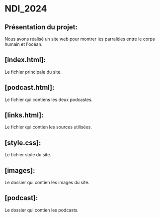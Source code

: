 # NDI_2024

## Présentation du projet:

Nous avons réalisé un site web pour montrer les parralèles entre le corps humain et l'océan.

## [index.html]:
Le fichier principale du site.

## [podcast.html]:
Le fichier qui contiens les deux podcastes.

## [links.html]:
Le fichier qui contien les sources utilisées.

## [style.css]:
Le fichier style du site.

## [images]:
Le dossier qui contien les images du site.

## [podcast]:
Le dossier qui contien les podcasts.
